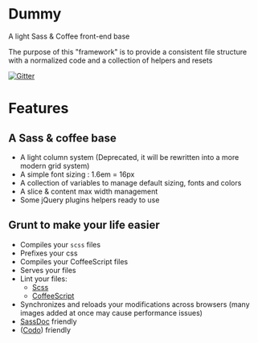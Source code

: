 # Dummy

A light Sass &amp; Coffee front-end base

The purpose of this "framework" is to provide a consistent file structure with a normalized code and a collection of helpers and resets

[![Gitter](https://badges.gitter.im/Join%20Chat.svg)](https://gitter.im/Inouit/dummy?utm_source=badge&utm_medium=badge&utm_campaign=pr-badge&utm_content=body_badge)

# Features

## A Sass & coffee base
- A light column system (Deprecated, it will be rewritten into a more modern grid system)
- A simple font sizing : 1.6em = 16px
- A collection of variables to manage default sizing, fonts and colors
- A slice & content max width management
- Some jQuery plugins helpers ready to use

## Grunt to make your life easier

- Compiles your `scss` files
- Prefixes your css
- Compiles your CoffeeScript files
- Serves your files
- Lint your files:
  - [Scss](https://github.com/Inouit/dummy/blob/master/grunt/scss-lint.yml)
  - [CoffeeScript](https://github.com/Inouit/dummy/blob/master/grunt/coffee-lint.yml)
- Synchronizes and reloads your modifications across browsers (many images added at once may cause performance issues)
- [SassDoc](http://sassdoc.com/annotations/) friendly
- ([Codo](https://github.com/coffeedoc/codo)) friendly
